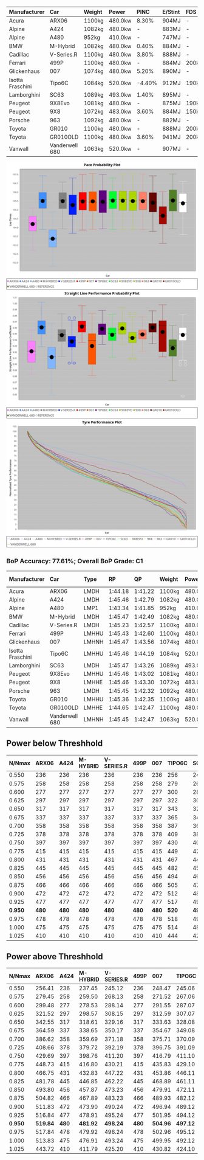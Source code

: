 | Manufacturer     | Car            | Weight | Power   | PINC    | E/Stint | FDS     |
|:-|:-|:-|:-|:-|:-|:-|
| Acura            | ARX06          | 1100kg | 480.0kw | 8.30%   | 904MJ   |    -    |
| Alpine           | A424           | 1082kg | 480.0kw |    -    | 883MJ   |    -    |
| Alpine           | A480           | 952kg  | 410.0kw |    -    | 747MJ   |    -    |
| BMW              | M-Hybrid       | 1082kg | 480.0kw | 0.40%   | 884MJ   |    -    |
| Cadillac         | V-Series.R     | 1100kg | 480.0kw | 3.80%   | 888MJ   |    -    |
| Ferrari          | 499P           | 1100kg | 480.0kw |    -    | 884MJ   | 200kph  |
| Glickenhaus      | 007            | 1074kg | 480.0kw | 5.20%   | 890MJ   |    -    |
| Isotta Fraschini | Tipo6C         | 1084kg | 520.0kw | -4.40%  | 912MJ   | 190kph  |
| Lamborghini      | SC63           | 1089kg | 493.0kw | 1.40%   | 895MJ   |    -    |
| Peugeot          | 9X8Evo         | 1081kg | 480.0kw |    -    | 875MJ   | 190kph  |
| Peugeot          | 9X8            | 1072kg | 483.0kw | 3.60%   | 884MJ   | 150kph  |
| Porsche          | 963            | 1092kg | 480.0kw |    -    | 882MJ   |    -    |
| Toyota           | GR010          | 1100kg | 480.0kw |    -    | 888MJ   | 200kph  |
| Toyota           | GR010OLD       | 1100kg | 480.0kw | 3.60%   | 941MJ   | 200kph  |
| Vanwall          | Vanderwell 680 | 1063kg | 520.0kw |    -    | 907MJ   |    -    |

![PACECHART](./IMG/AUTO.png)
![STRAIGHTLINEPERFORMANCECHART](./IMG/AUTO_sp.png)
![TYREPERFORMANCECHART](./IMG/AUTO_tw.png)

### BoP Accuracy: 77.61%; Overall BoP Grade: C1
| Manufacturer     | Car            | Type  | RP      | QP      | Weight | Power¹  | Threshhold | PINC    | Power²   | E/Stint | AVG Vmax  | FDS     | RDLC | L/Stint | BOP-Grade | Model Accuracy | Model Points | Match%  | SimDiff |
|:-|:-|:-|:-|:-|:-|:-|:-|:-|:-|:-|:-|:-|:-|:-|:-|:-|:-|:-|:-|
| Acura            | ARX06          | LMDH  | 1:44.18 | 1:41.22 | 1100kg | 480.0kw | 250.0kph   | 8.30%   | 519.80kw |  904MJ  | 283.44kph |    -    | 0.97 | 33      | -Ω1       | 100.00%        | 996          | 36.59%  | #       |
| Alpine           | A424           | LMDH  | 1:45.46 | 1:42.79 | 1082kg | 480.0kw | 250.0kph   |    -    | 480.00kw |  883MJ  | 287.11kph |    -    | 0.97 | 33      | +B2       | 100.00%        | 946          | 83.31%  | ±0.18s  |
| Alpine           | A480           | LMP1  | 1:43.34 | 1:41.85 |  952kg | 410.0kw | 250.0kph   |    -    | 410.00kw |  747MJ  | 279.89kph |    -    | 0.98 | 30      | -Ω1       | 97.08%         | 1727         | 8.98%   | #       |
| BMW              | M-Hybrid       | LMDH  | 1:45.47 | 1:42.49 | 1082kg | 480.0kw | 250.0kph   | 0.40%   | 481.90kw |  884MJ  | 285.33kph |    -    | 0.98 | 33      | ~A1       | 100.00%        | 1998         | 98.96%  | ±0.30s  |
| Cadillac         | V-Series.R     | LMDH  | 1:45.23 | 1:42.57 | 1100kg | 480.0kw | 250.0kph   | 3.80%   | 498.20kw |  888MJ  | 284.01kph |    -    | 0.97 | 33      | +A2       | 98.11%         | 3991         | 92.16%  | ±0.66s  |
| Ferrari          | 499P           | LMHHU | 1:45.43 | 1:42.60 | 1100kg | 480.0kw | 250.0kph   |    -    | 480.00kw |  884MJ  | 286.48kph | 200kph  | 0.99 | 33      | +B1       | 98.72%         | 4180         | 86.84%  | ±0.15s  |
| Glickenhaus      | 007            | LMHNH | 1:45.47 | 1:43.56 | 1074kg | 480.0kw | 250.0kph   | 5.20%   | 505.00kw |  890MJ  | 284.85kph |    -    | 0.92 | 33      | +B2       | 94.07%         | 2174         | 80.04%  | #       |
| Isotta Fraschini | Tipo6C         | LMHHU | 1:45.46 | 1:44.19 | 1084kg | 520.0kw | 250.0kph   | -4.40%  | 497.10kw |  912MJ  | 289.14kph | 190kph  | 1.02 | 33      | +D2       | 97.73%         | 129          | 62.04%  | ±0.60s  |
| Lamborghini      | SC63           | LMDH  | 1:45.47 | 1:43.26 | 1089kg | 493.0kw | 250.0kph   | 1.40%   | 499.90kw |  895MJ  | 286.85kph |    -    | 1.00 | 33      | +B1       | 100.00%        | 784          | 86.79%  | ±0.32s  |
| Peugeot          | 9X8Evo         | LMHHU | 1:45.46 | 1:43.02 | 1081kg | 480.0kw | 250.0kph   |    -    | 480.00kw |  875MJ  | 286.92kph | 190kph  | 0.97 | 33      | +B2       | 100.00%        | 636          | 84.37%  | #       |
| Peugeot          | 9X8            | LMHHE | 1:45.46 | 1:43.30 | 1072kg | 483.0kw | 250.0kph   | 3.60%   | 500.40kw |  884MJ  | 285.92kph | 150kph  | 0.99 | 33      | +B2       | 99.28%         | 4250         | 84.31%  | ±0.50s  |
| Porsche          | 963            | LMDH  | 1:45.45 | 1:42.32 | 1092kg | 480.0kw | 250.0kph   |    -    | 480.00kw |  882MJ  | 284.91kph |    -    | 0.97 | 33      | ~A1       | 99.91%         | 11713        | 100.00% | ±0.26s  |
| Toyota           | GR010          | LMHHU | 1:45.36 | 1:42.35 | 1100kg | 480.0kw | 250.0kph   |    -    | 480.00kw |  888MJ  | 286.10kph | 200kph  | 0.99 | 33      | +A2       | 99.90%         | 3123         | 90.85%  | ±0.32s  |
| Toyota           | GR010OLD       | LMHHE | 1:44.65 | 1:42.47 | 1100kg | 480.0kw | 250.0kph   | 3.60%   | 497.30kw |  941MJ  | 286.51kph | 200kph  | 1.00 | 33      | -C2       | 100.00%        | 730          | 71.82%  | #       |
| Vanwall          | Vanderwell 680 | LMHNH | 1:45.45 | 1:42.47 | 1063kg | 520.0kw | 0.0kph     |    -    | 520.00kw |  907MJ  | 286.94kph |    -    | 0.98 | 33      | ~A1       | 95.99%         | 527          | 97.12%  | #       |

## Power below Threshhold
| N/Nmax    | ARX06   | A424    | M-HYBRID | V-SERIES.R | 499P    | 007     | TIPO6C  | SC63    | 9X8EVO  | 9X8     | 963     | GR010   | GR010OLD | VANDERWELL 680 | ​     | RPM      | A480    |
|:-|:-|:-|:-|:-|:-|:-|:-|:-|:-|:-|:-|:-|:-|:-|:-|:-|:-|
|  0.550    |  236    |  236    |  236     |  236       |  236    |  236    |  256    |  243    |  236    |  238    |  236    |  236    |  236     |  256           |  ​    |   --     |   -     |
|  0.575    |  258    |  258    |  258     |  258       |  258    |  258    |  279    |  265    |  258    |  260    |  258    |  258    |  258     |  279           |  ​    |   --     |   -     |
|  0.600    |  277    |  277    |  277     |  277       |  277    |  277    |  300    |  285    |  277    |  279    |  277    |  277    |  277     |  300           |  ​    |   --     |   -     |
|  0.625    |  297    |  297    |  297     |  297       |  297    |  297    |  322    |  305    |  297    |  299    |  297    |  297    |  297     |  322           |  ​    |   --     |   -     |
|  0.650    |  317    |  317    |  317     |  317       |  317    |  317    |  343    |  325    |  317    |  319    |  317    |  317    |  317     |  343           |  ​    |   --     |   -     |
|  0.675    |  337    |  337    |  337     |  337       |  337    |  337    |  365    |  346    |  337    |  339    |  337    |  337    |  337     |  365           |  ​    |   --     |   -     |
|  0.700    |  358    |  358    |  358     |  358       |  358    |  358    |  387    |  367    |  358    |  360    |  358    |  358    |  358     |  387           |  ​    |   --     |   -     |
|  0.725    |  378    |  378    |  378     |  378       |  378    |  378    |  409    |  388    |  378    |  380    |  378    |  378    |  378     |  409           |  ​    |   --     |   -     |
|  0.750    |  397    |  397    |  397     |  397       |  397    |  397    |  430    |  407    |  397    |  399    |  397    |  397    |  397     |  430           |  ​    |   --     |   -     |
|  0.775    |  415    |  415    |  415     |  415       |  415    |  415    |  449    |  426    |  415    |  418    |  415    |  415    |  415     |  449           |  ​    |  5000    |  241    |
|  0.800    |  431    |  431    |  431     |  431       |  431    |  431    |  467    |  443    |  431    |  434    |  431    |  431    |  431     |  467           |  ​    |  5500    |  284    |
|  0.825    |  445    |  445    |  445     |  445       |  445    |  445    |  482    |  457    |  445    |  448    |  445    |  445    |  445     |  482           |  ​    |  6000    |  318    |
|  0.850    |  456    |  456    |  456     |  456       |  456    |  456    |  494    |  468    |  456    |  459    |  456    |  456    |  456     |  494           |  ​    |  6500    |  359    |
|  0.875    |  466    |  466    |  466     |  466       |  466    |  466    |  505    |  478    |  466    |  469    |  466    |  466    |  466     |  505           |  ​    |  7000    |  401    |
|  0.900    |  472    |  472    |  472     |  472       |  472    |  472    |  512    |  485    |  472    |  475    |  472    |  472    |  472     |  512           |  ​    |  7500    |  411    |
|  0.925    |  477    |  477    |  477     |  477       |  477    |  477    |  517    |  490    |  477    |  480    |  477    |  477    |  477     |  517           |  ​    |  8000    |  407    |
| **0.950** | **480** | **480** | **480**  | **480**    | **480** | **480** | **520** | **493** | **480** | **483** | **480** | **480** | **480**  | **520**        | **​** | **8500** | **410** |
|  0.975    |  478    |  478    |  478     |  478       |  478    |  478    |  518    |  491    |  478    |  481    |  478    |  478    |  478     |  518           |  ​    |  9000    |  205    |
|  1.000    |  475    |  475    |  475     |  475       |  475    |  475    |  514    |  488    |  475    |  478    |  475    |  475    |  475     |  514           |  ​    |   --     |   -     |
|  1.025    |  410    |  410    |  410     |  410       |  410    |  410    |  444    |  421    |  410    |  413    |  410    |  410    |  410     |  444           |  ​    |   --     |   -     |

## Power above Threshhold
| N/Nmax    | ARX06      | A424    | M-HYBRID   | V-SERIES.R | 499P    | 007        | TIPO6C     | SC63       | 9X8EVO  | 9X8        | 963     | GR010   | GR010OLD   | VANDERWELL 680 | ​     | RPM      | A480    |
|:-|:-|:-|:-|:-|:-|:-|:-|:-|:-|:-|:-|:-|:-|:-|:-|:-|:-|
|  0.550    |  256.41    |  236    |  237.45    |  245.12    |  236    |  248.47    |  245.06    |  246.44    |  236    |  246.19    |  236    |  236    |  245.14    |  256           |  ​    |   --     |   -     |
|  0.575    |  279.45    |  258    |  259.50    |  268.13    |  258    |  271.52    |  267.06    |  268.48    |  258    |  269.21    |  258    |  258    |  267.15    |  279           |  ​    |   --     |   -     |
|  0.600    |  299.48    |  277    |  278.53    |  288.14    |  277    |  291.55    |  287.07    |  288.52    |  277    |  289.22    |  277    |  277    |  287.16    |  300           |  ​    |   --     |   -     |
|  0.625    |  321.52    |  297    |  298.57    |  308.15    |  297    |  312.59    |  307.07    |  308.56    |  297    |  309.24    |  297    |  297    |  307.17    |  322           |  ​    |   --     |   -     |
|  0.650    |  342.55    |  317    |  318.61    |  329.16    |  317    |  333.63    |  328.08    |  329.59    |  317    |  330.26    |  317    |  317    |  328.18    |  343           |  ​    |   --     |   -     |
|  0.675    |  364.59    |  337    |  338.65    |  350.17    |  337    |  354.67    |  349.08    |  350.63    |  337    |  351.27    |  337    |  337    |  349.20    |  365           |  ​    |   --     |   -     |
|  0.700    |  386.62    |  358    |  359.69    |  371.18    |  358    |  375.71    |  370.09    |  371.67    |  358    |  372.29    |  358    |  358    |  370.21    |  387           |  ​    |   --     |   -     |
|  0.725    |  408.66    |  378    |  379.72    |  392.19    |  378    |  396.75    |  391.09    |  392.71    |  378    |  393.30    |  378    |  378    |  391.22    |  409           |  ​    |   --     |   -     |
|  0.750    |  429.69    |  397    |  398.76    |  411.20    |  397    |  416.79    |  411.10    |  412.74    |  397    |  413.32    |  397    |  397    |  411.23    |  430           |  ​    |   --     |   -     |
|  0.775    |  448.73    |  415    |  416.80    |  430.21    |  415    |  435.83    |  429.10    |  431.78    |  415    |  432.34    |  415    |  415    |  429.24    |  449           |  ​    |  5000    |  241    |
|  0.800    |  466.75    |  431    |  432.83    |  447.22    |  431    |  453.86    |  446.11    |  448.81    |  431    |  449.35    |  431    |  431    |  446.25    |  467           |  ​    |  5500    |  284    |
|  0.825    |  481.78    |  445    |  446.85    |  462.22    |  445    |  468.89    |  461.11    |  463.84    |  445    |  464.36    |  445    |  445    |  461.26    |  482           |  ​    |  6000    |  318    |
|  0.850    |  493.80    |  456    |  457.87    |  473.23    |  456    |  479.91    |  472.11    |  474.86    |  456    |  475.37    |  456    |  456    |  472.27    |  494           |  ​    |  6500    |  359    |
|  0.875    |  504.82    |  466    |  467.89    |  483.23    |  466    |  489.93    |  482.12    |  484.87    |  466    |  485.38    |  466    |  466    |  482.27    |  505           |  ​    |  7000    |  401    |
|  0.900    |  511.83    |  472    |  473.90    |  490.24    |  472    |  496.94    |  489.12    |  491.89    |  472    |  492.38    |  472    |  472    |  489.28    |  512           |  ​    |  7500    |  411    |
|  0.925    |  516.84    |  477    |  478.91    |  495.24    |  477    |  501.95    |  494.12    |  496.90    |  477    |  497.39    |  477    |  477    |  494.28    |  517           |  ​    |  8000    |  407    |
| **0.950** | **519.84** | **480** | **481.92** | **498.24** | **480** | **504.96** | **497.12** | **499.90** | **480** | **500.39** | **480** | **480** | **497.28** | **520**        | **​** | **8500** | **410** |
|  0.975    |  517.84    |  478    |  479.92    |  496.24    |  478    |  502.96    |  495.12    |  497.90    |  478    |  498.39    |  478    |  478    |  495.28    |  518           |  ​    |  9000    |  205    |
|  1.000    |  513.83    |  475    |  476.91    |  493.24    |  475    |  499.95    |  492.12    |  494.89    |  475    |  495.38    |  475    |  475    |  492.28    |  514           |  ​    |   --     |   -     |
|  1.025    |  443.72    |  410    |  411.79    |  425.20    |  410    |  430.82    |  424.10    |  426.77    |  410    |  427.33    |  410    |  410    |  424.24    |  444           |  ​    |   --     |   -     |
